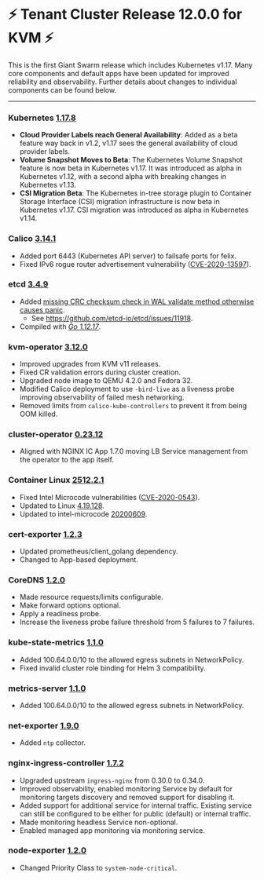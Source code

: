 # :zap: Tenant Cluster Release 12.0.0 for KVM :zap:

This is the first Giant Swarm release which includes Kubernetes v1.17. Many core components and default apps have been updated for improved reliability and observability. Further details about changes to individual components can be found below.

---

### Kubernetes [1.17.8](https://github.com/kubernetes/kubernetes/releases/tag/v1.17.8)

- **Cloud Provider Labels reach General Availability**: Added as a beta feature way back in v1.2, v1.17 sees the general availability of cloud provider labels.
- **Volume Snapshot Moves to Beta**: The Kubernetes Volume Snapshot feature is now beta in Kubernetes v1.17. It was introduced as alpha in Kubernetes v1.12, with a second alpha
with breaking changes in Kubernetes v1.13.
- **CSI Migration Beta**: The Kubernetes in-tree storage plugin to Container Storage Interface (CSI) migration infrastructure is now beta in Kubernetes v1.17. CSI migration was
introduced as alpha in Kubernetes v1.14.


### Calico [3.14.1](https://github.com/projectcalico/calico/releases/tag/v3.14.1)

- Added port 6443 (Kubernetes API server) to failsafe ports for felix.
- Fixed IPv6 rogue router advertisement vulnerability ([CVE-2020-13597](https://cve.mitre.org/cgi-bin/cvename.cgi?name=CVE-2020-13597)).


### etcd [3.4.9](https://github.com/etcd-io/etcd/releases/tag/v3.4.9)

- Added [missing CRC checksum check in WAL validate method otherwise causes panic](https://github.com/etcd-io/etcd/pull/11924).
  - See https://github.com/etcd-io/etcd/issues/11918.
- Compiled with [*Go 1.12.17*](https://golang.org/doc/devel/release.html#go1.12).


### kvm-operator [3.12.0](https://github.com/giantswarm/kvm-operator/releases/tag/v3.12.0)

- Improved upgrades from KVM v11 releases.
- Fixed CR validation errors during cluster creation.
- Upgraded node image to QEMU 4.2.0 and Fedora 32.
- Modified Calico deployment to use `-bird-live` as a liveness probe improving observability of failed mesh networking.
- Removed limits from `calico-kube-controllers` to prevent it from being OOM killed.


### cluster-operator [0.23.12](https://github.com/giantswarm/cluster-operator/releases/tag/v0.23.12)

- Aligned with NGINX IC App 1.7.0 moving LB Service management from the operator to the app itself.


### Container Linux [2512.2.1](https://www.flatcar-linux.org/releases/#release-2512.2.1)

- Fixed Intel Microcode vulnerabilities ([CVE-2020-0543](https://cve.mitre.org/cgi-bin/cvename.cgi?name=CVE-2020-0543)).
- Updated to Linux [4.19.128](https://lwn.net/Articles/822841/).
- Updated to intel-microcode [20200609](https://github.com/intel/Intel-Linux-Processor-Microcode-Data-Files/releases/tag/microcode-20200609).


### cert-exporter [1.2.3](https://github.com/giantswarm/cert-exporter/releases/tag/v1.2.3)

- Updated prometheus/client_golang dependency.
- Changed to App-based deployment.


### CoreDNS [1.2.0](https://github.com/giantswarm/coredns-app/releases/tag/v1.2.0)

- Made resource requests/limits configurable.
- Make forward options optional.
- Apply a readiness probe.
- Increase the liveness probe failure threshold from 5 failures to 7 failures.


### kube-state-metrics [1.1.0](https://github.com/giantswarm/kube-state-metrics-app/releases/tag/v1.1.0)

- Added 100.64.0.0/10 to the allowed egress subnets in NetworkPolicy.
- Fixed invalid cluster role binding for Helm 3 compatibility.


### metrics-server [1.1.0](https://github.com/giantswarm/metrics-server-app/releases/tag/v1.1.0)

- Added 100.64.0.0/10 to the allowed egress subnets in NetworkPolicy.


### net-exporter [1.9.0](https://github.com/giantswarm/net-exporter/releases/tag/v1.9.0)

- Added `ntp` collector.


### nginx-ingress-controller [1.7.2](https://github.com/giantswarm/nginx-ingress-controller-app/releases/tag/v1.7.2)

- Upgraded upstream `ingress-nginx` from 0.30.0 to 0.34.0.
- Improved observability, enabled monitoring Service by default for monitoring targets discovery and removed support for disabling it.
- Added support for additional service for internal traffic. Existing service can still be configured to be either for public (default) or internal traffic.
- Made monitoring headless Service non-optional.
- Enabled managed app monitoring via monitoring service.


### node-exporter [1.2.0](https://github.com/giantswarm/node-exporter-app/releases/tag/v1.2.0)

- Changed Priority Class to `system-node-critical`.
